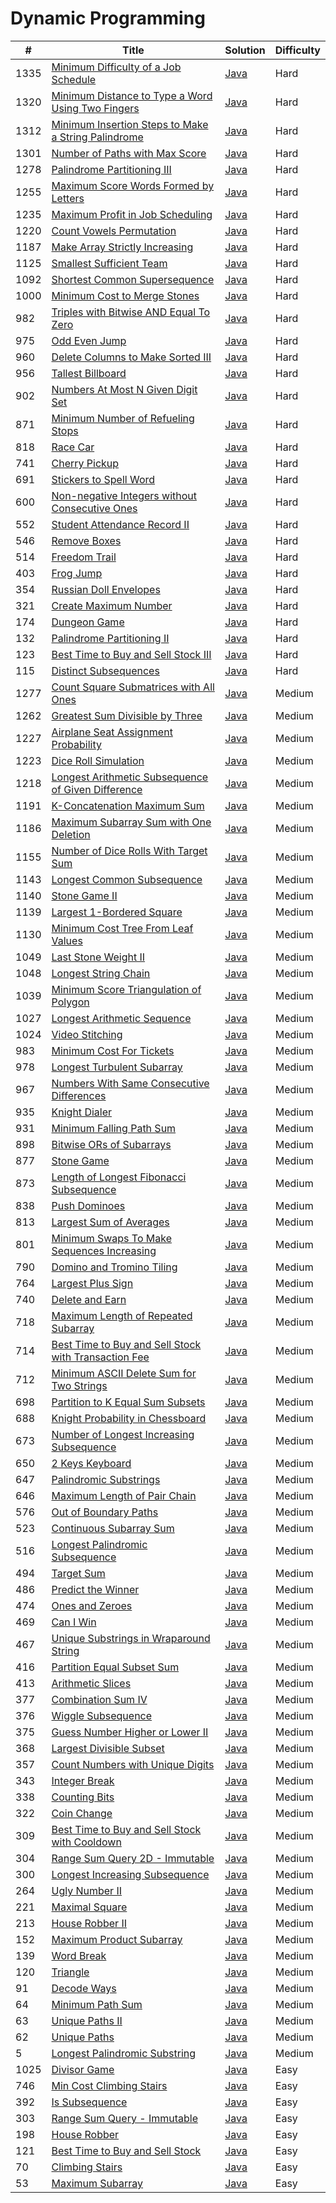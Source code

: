 Dynamic Programming
========

| # | Title | Solution | Difficulty |
|---| ----- | -------- | ---------- |
|1335|[Minimum Difficulty of a Job Schedule](https://leetcode.com/problems/minimum-difficulty-of-a-job-schedule/)|[Java](src/hard/MinimumDifficultyOfJobSchedule.java)|Hard|
|1320|[Minimum Distance to Type a Word Using Two Fingers](https://leetcode.com/problems/minimum-distance-to-type-a-word-using-two-fingers/)|[Java](src/hard/MinimumDistanceTypeWordUsingTwoFingers.java)|Hard|
|1312|[Minimum Insertion Steps to Make a String Palindrome](https://leetcode.com/problems/minimum-insertion-steps-to-make-a-string-palindrome/)|[Java](src/hard/MinimumInsertionStepsToMakeStringPalindrome.java)|Hard|
|1301|[Number of Paths with Max Score](https://leetcode.com/problems/number-of-paths-with-max-score/)|[Java](src/hard/NumberOfPathsWithMaxScore.java)|Hard|
|1278|[Palindrome Partitioning III](https://leetcode.com/problems/palindrome-partitioning-iii/)|[Java](src/hard/PalindromePartitioningIII.java)|Hard|
|1255|[Maximum Score Words Formed by Letters](https://leetcode.com/problems/maximum-score-words-formed-by-letters/)|[Java](src/hard/MaximumScoreWordsFormedByLetters.java)|Hard|
|1235|[Maximum Profit in Job Scheduling](https://leetcode.com/problems/maximum-profit-in-job-scheduling/)|[Java](src/hard/MaximumProfitInJobScheduling.java)|Hard|
|1220|[Count Vowels Permutation](https://leetcode.com/problems/count-vowels-permutation/)|[Java](src/hard/CountVowelsPermutation.java)|Hard|
|1187|[Make Array Strictly Increasing](https://leetcode.com/problems/make-array-strictly-increasing/)|[Java](src/hard/MakeArrayStrictlyIncreasing.java)|Hard|
|1125|[Smallest Sufficient Team](https://leetcode.com/problems/smallest-sufficient-team/)|[Java](src/hard/SmallestSufficientTeam.java)|Hard|
|1092|[Shortest Common Supersequence](https://leetcode.com/problems/shortest-common-supersequence/)|[Java](src/hard/ShortestCommonSupersequence.java)|Hard|
|1000|[Minimum Cost to Merge Stones](https://leetcode.com/problems/minimum-cost-to-merge-stones/)|[Java](src/hard/MinimumCostToMergeStones.java)|Hard|
|982|[Triples with Bitwise AND Equal To Zero](https://leetcode.com/problems/triples-with-bitwise-and-equal-to-zero/)|[Java](src/hard/TriplesWithBitwiseAndEqualToZero.java)|Hard|
|975|[Odd Even Jump](https://leetcode.com/problems/odd-even-jump/)|[Java](src/hard/OddEvenJump.java)|Hard|
|960|[Delete Columns to Make Sorted III](https://leetcode.com/problems/delete-columns-to-make-sorted-iii/)|[Java](src/hard/DeleteColumnsToMakeSortedIII.java)|Hard|
|956|[Tallest Billboard](https://leetcode.com/problems/tallest-billboard/)|[Java](src/hard/TallestBillboard.java)|Hard|
|902|[Numbers At Most N Given Digit Set](https://leetcode.com/problems/numbers-at-most-n-given-digit-set/)|[Java](src/hard/NumbersAtMostNGivenDigitSet.java)|Hard|
|871|[Minimum Number of Refueling Stops](https://leetcode.com/problems/minimum-number-of-refueling-stops/)|[Java](src/hard/MinimumNumberOfRefuelingStops.java)|Hard|
|818|[Race Car](https://leetcode.com/problems/race-car/)|[Java](src/hard/RaceCar.java)|Hard|
|741|[Cherry Pickup](https://leetcode.com/problems/cherry-pickup/)|[Java](src/hard/CherryPickup.java)|Hard|
|691|[Stickers to Spell Word](https://leetcode.com/problems/stickers-to-spell-word/)|[Java](src/hard/StickersToSpellWord.java)|Hard|
|600|[Non-negative Integers without Consecutive Ones](https://leetcode.com/problems/non-negative-integers-without-consecutive-ones/)|[Java](src/hard/NonNegativeIntegersWithoutConsecutiveOnes.java)|Hard|
|552|[Student Attendance Record II](https://leetcode.com/problems/student-attendance-record-ii/)|[Java](src/hard/StudentAttendanceRecordII.java)|Hard|
|546|[Remove Boxes](https://leetcode.com/problems/remove-boxes/)|[Java](src/hard/RemoveBoxes.java)|Hard|
|514|[Freedom Trail](https://leetcode.com/problems/freedom-trail/)|[Java](src/hard/FreedomTrail.java)|Hard|
|403|[Frog Jump](https://leetcode.com/problems/frog-jump/)|[Java](src/hard/FrogJump.java)|Hard|
|354|[Russian Doll Envelopes](https://leetcode.com/problems/russian-doll-envelopes/)|[Java](src/hard/RussianDollEnvelopes.java)|Hard|
|321|[Create Maximum Number](https://leetcode.com/problems/create-maximum-number/)|[Java](src/hard/CreateMaximumNumber.java)|Hard|
|174|[Dungeon Game](https://leetcode.com/problems/dungeon-game/)|[Java](src/hard/DungeonGame.java)|Hard|
|132|[Palindrome Partitioning II](https://leetcode.com/problems/palindrome-partitioning-ii/)|[Java](src/hard/PalindromePartitioningII.java)|Hard|
|123|[Best Time to Buy and Sell Stock III](https://leetcode.com/problems/best-time-to-buy-and-sell-stock-iii/)|[Java](src/hard/BestTimeBuyAndSellStockIII.java)|Hard|
|115|[Distinct Subsequences](https://leetcode.com/problems/distinct-subsequences/)|[Java](src/hard/DistinctSubsequences.java)|Hard|
|1277|[Count Square Submatrices with All Ones](https://leetcode.com/problems/count-square-submatrices-with-all-ones/)|[Java](src/medium/CountSquareSubmatricesWithAllOnes.java)|Medium|
|1262|[Greatest Sum Divisible by Three](https://leetcode.com/problems/greatest-sum-divisible-by-three/)|[Java](src/medium/GreatestSumDivisibleByThree.java)|Medium|
|1227|[Airplane Seat Assignment Probability](https://leetcode.com/problems/airplane-seat-assignment-probability/)|[Java](src/medium/AirplaneSeatAssignmentProbability.java)|Medium|
|1223|[Dice Roll Simulation](https://leetcode.com/problems/dice-roll-simulation/)|[Java](src/medium/DiceRollSimulation.java)|Medium|
|1218|[Longest Arithmetic Subsequence of Given Difference](https://leetcode.com/problems/longest-arithmetic-subsequence-of-given-difference/)|[Java](src/medium/LongestArithmeticSubsequenceOfGivenDifference.java)|Medium|
|1191|[K-Concatenation Maximum Sum](https://leetcode.com/problems/k-concatenation-maximum-sum/)|[Java](src/medium/KConcatenationMaximumSum.java)|Medium|
|1186|[Maximum Subarray Sum with One Deletion](https://leetcode.com/problems/maximum-subarray-sum-with-one-deletion/)|[Java](src/medium/MaximumSubarraySumWithOneDeletion.java)|Medium|
|1155|[Number of Dice Rolls With Target Sum](https://leetcode.com/problems/number-of-dice-rolls-with-target-sum/)|[Java](src/medium/NumberOfDiceRollsWithTargetSum.java)|Medium|
|1143|[Longest Common Subsequence](https://leetcode.com/problems/longest-common-subsequence/)|[Java](src/medium/LongestCommonSubsequence.java)|Medium|
|1140|[Stone Game II](https://leetcode.com/problems/stone-game-ii/)|[Java](src/medium/StoneGameII.java)|Medium|
|1139|[Largest 1-Bordered Square](https://leetcode.com/problems/largest-1-bordered-square/)|[Java](src/medium/Largest1BorderedSquare.java)|Medium|
|1130|[Minimum Cost Tree From Leaf Values](https://leetcode.com/problems/minimum-cost-tree-from-leaf-values/)|[Java](src/medium/MinimumCostTreeFromLeafValues.java)|Medium|
|1049|[Last Stone Weight II](https://leetcode.com/problems/last-stone-weight-ii/)|[Java](src/medium/LastStoneWeightII.java)|Medium|
|1048|[Longest String Chain](https://leetcode.com/problems/longest-string-chain/)|[Java](src/medium/LongestStringChain.java)|Medium|
|1039|[Minimum Score Triangulation of Polygon](https://leetcode.com/problems/minimum-score-triangulation-of-polygon/)|[Java](src/medium/MinimumScoreTriangulationOfPolygon.java)|Medium|
|1027|[Longest Arithmetic Sequence](https://leetcode.com/problems/longest-arithmetic-sequence/)|[Java](src/medium/LongestArithmeticSequence.java)|Medium|
|1024|[Video Stitching](https://leetcode.com/problems/video-stitching/)|[Java](src/medium/VideoStitching.java)|Medium|
|983|[Minimum Cost For Tickets](https://leetcode.com/problems/minimum-cost-for-tickets/)|[Java](src/medium/MinimumCostForTickets.java)|Medium|
|978|[Longest Turbulent Subarray](https://leetcode.com/problems/longest-turbulent-subarray/)|[Java](src/medium/LongestTurbulentSubarray.java)|Medium|
|967|[Numbers With Same Consecutive Differences](https://leetcode.com/problems/numbers-with-same-consecutive-differences/)|[Java](src/medium/NumbersWithSameConsecutiveDifferences.java)|Medium|
|935|[Knight Dialer](https://leetcode.com/problems/knight-dialer/)|[Java](src/medium/KnightDialer.java)|Medium|
|931|[Minimum Falling Path Sum](https://leetcode.com/problems/minimum-falling-path-sum/)|[Java](src/medium/MinimumFallingPathSum.java)|Medium|
|898|[Bitwise ORs of Subarrays](https://leetcode.com/problems/bitwise-ors-of-subarrays/)|[Java](src/medium/BitwiseOrsOfSubarrays.java)|Medium|
|877|[Stone Game](https://leetcode.com/problems/stone-game/)|[Java](src/medium/StoneGame.java)|Medium|
|873|[Length of Longest Fibonacci Subsequence](https://leetcode.com/problems/length-of-longest-fibonacci-subsequence/)|[Java](src/medium/LengthOfLongestFibonacciSubsequence.java)|Medium|
|838|[Push Dominoes](https://leetcode.com/problems/push-dominoes/)|[Java](src/medium/PushDominoes.java)|Medium|
|813|[Largest Sum of Averages](https://leetcode.com/problems/largest-sum-of-averages/)|[Java](src/medium/LargestSumOfAverages.java)|Medium|
|801|[Minimum Swaps To Make Sequences Increasing](https://leetcode.com/problems/minimum-swaps-to-make-sequences-increasing/)|[Java](src/medium/MinimumSwapsToMakeSequencesIncreasing.java)|Medium|
|790|[Domino and Tromino Tiling](https://leetcode.com/problems/domino-and-tromino-tiling/)|[Java](src/medium/DominoAndTrominoTiling.java)|Medium|
|764|[Largest Plus Sign](https://leetcode.com/problems/largest-plus-sign/)|[Java](src/medium/LargestPlusSign.java)|Medium|
|740|[Delete and Earn](https://leetcode.com/problems/delete-and-earn/)|[Java](src/medium/DeleteAndEarn.java)|Medium|
|718|[Maximum Length of Repeated Subarray](https://leetcode.com/problems/maximum-length-of-repeated-subarray/)|[Java](src/medium/MaximumLengthOfRepeatedSubarray.java)|Medium|
|714|[Best Time to Buy and Sell Stock with Transaction Fee](https://leetcode.com/problems/best-time-to-buy-and-sell-stock-with-transaction-fee/)|[Java](src/medium/BestTimeBuyAndSellStockWithTransactionFee.java)|Medium|
|712|[Minimum ASCII Delete Sum for Two Strings](https://leetcode.com/problems/minimum-ascii-delete-sum-for-two-strings/)|[Java](src/medium/MinimumAsciiDeleteSumForTwoStrings.java)|Medium|
|698|[Partition to K Equal Sum Subsets](https://leetcode.com/problems/partition-to-k-equal-sum-subsets/)|[Java](src/medium/PartitionToKEqualSumSubsets.java)|Medium|
|688|[Knight Probability in Chessboard](https://leetcode.com/problems/knight-probability-in-chessboard/)|[Java](src/medium/KnightProbabilityInChessboard.java)|Medium|
|673|[Number of Longest Increasing Subsequence](https://leetcode.com/problems/number-of-longest-increasing-subsequence/)|[Java](src/medium/NumberOfLongestIncreasingSubsequence.java)|Medium|
|650|[2 Keys Keyboard](https://leetcode.com/problems/2-keys-keyboard/)|[Java](src/medium/TwoKeysKeyboard.java)|Medium|
|647|[Palindromic Substrings](https://leetcode.com/problems/palindromic-substrings/)|[Java](src/medium/PalindromicSubstrings.java)|Medium|
|646|[Maximum Length of Pair Chain](https://leetcode.com/problems/maximum-length-of-pair-chain/)|[Java](src/medium/MaximumLengthOfPairChain.java)|Medium|
|576|[Out of Boundary Paths](https://leetcode.com/problems/out-of-boundary-paths/)|[Java](src/medium/OutOfBoundaryPaths.java)|Medium|
|523|[Continuous Subarray Sum](https://leetcode.com/problems/continuous-subarray-sum/)|[Java](src/medium/ContinuousSubarraySum.java)|Medium|
|516|[Longest Palindromic Subsequence](https://leetcode.com/problems/longest-palindromic-subsequence/)|[Java](src/medium/LongestPalindromicSubsequence.java)|Medium|
|494|[Target Sum](https://leetcode.com/problems/target-sum/)|[Java](src/medium/TargetSum.java)|Medium|
|486|[Predict the Winner](https://leetcode.com/problems/predict-the-winner/)|[Java](src/medium/PredictTheWinner.java)|Medium|
|474|[Ones and Zeroes](https://leetcode.com/problems/ones-and-zeroes/)|[Java](src/medium/OnesAndZeroes.java)|Medium|
|469|[Can I Win](https://leetcode.com/problems/can-i-win/)|[Java](src/medium/CanIWin.java)|Medium|
|467|[Unique Substrings in Wraparound String](https://leetcode.com/problems/unique-substrings-in-wraparound-string/)|[Java](src/medium/UniqueSubstringsInWraparoundString.java)|Medium|
|416|[Partition Equal Subset Sum](https://leetcode.com/problems/partition-equal-subset-sum/)|[Java](src/medium/PartitionEqualSubsetSum.java)|Medium|
|413|[Arithmetic Slices](https://leetcode.com/problems/arithmetic-slices/)|[Java](src/medium/ArithmeticSlices.java)|Medium|
|377|[Combination Sum IV](https://leetcode.com/problems/combination-sum-iv/)|[Java](src/medium/CombinationSumIV.java)|Medium|
|376|[Wiggle Subsequence](https://leetcode.com/problems/wiggle-subsequence/)|[Java](src/medium/WiggleSubsequence.java)|Medium|
|375|[Guess Number Higher or Lower II](https://leetcode.com/problems/guess-number-higher-or-lower-ii/)|[Java](src/medium/GuessNumberHigherOrLowerII.java)|Medium|
|368|[Largest Divisible Subset](https://leetcode.com/problems/largest-divisible-subset/)|[Java](src/medium/LargestDivisibleSubset.java)|Medium|
|357|[Count Numbers with Unique Digits](https://leetcode.com/problems/count-numbers-with-unique-digits/)|[Java](src/medium/CountNumbersWithUniqueDigits.java)|Medium|
|343|[Integer Break](https://leetcode.com/problems/integer-break/)|[Java](src/medium/IntegerBreak.java)|Medium|
|338|[Counting Bits](https://leetcode.com/problems/counting-bits/)|[Java](src/medium/CountingBits.java)|Medium|
|322|[Coin Change](https://leetcode.com/problems/coin-change/)|[Java](src/medium/CoinChange.java)|Medium|
|309|[Best Time to Buy and Sell Stock with Cooldown](https://leetcode.com/problems/best-time-to-buy-and-sell-stock-with-cooldown/)|[Java](src/medium/BestTimeBuyAndSellStockWithCooldown.java)|Medium|
|304|[Range Sum Query 2D - Immutable](https://leetcode.com/problems/range-sum-query-2d-immutable/)|[Java](src/medium/RangeSumQuery2DImmutable.java)|Medium|
|300|[Longest Increasing Subsequence](https://leetcode.com/problems/longest-increasing-subsequence/)|[Java](src/medium/LongestIncreasingSubsequence.java)|Medium|
|264|[Ugly Number II](https://leetcode.com/problems/ugly-number-ii/)|[Java](src/medium/UglyNumberII.java)|Medium|
|221|[Maximal Square](https://leetcode.com/problems/maximal-square/)|[Java](src/medium/MaximalSquare.java)|Medium|
|213|[House Robber II](https://leetcode.com/problems/house-robber-ii/)|[Java](src/medium/HouseRobberII.java)|Medium|
|152|[Maximum Product Subarray](https://leetcode.com/problems/maximum-product-subarray/)|[Java](src/medium/MaximumProductSubarray.java)|Medium|
|139|[Word Break](https://leetcode.com/problems/word-break/)|[Java](src/medium/WordBreak.java)|Medium|
|120|[Triangle](https://leetcode.com/problems/triangle/)|[Java](src/medium/Triangle.java)|Medium|
|91|[Decode Ways](https://leetcode.com/problems/decode-ways/)|[Java](src/medium/DecodeWays.java)|Medium|
|64|[Minimum Path Sum](https://leetcode.com/problems/minimum-path-sum/)|[Java](src/medium/MinimumPathSum.java)|Medium|
|63|[Unique Paths II](https://leetcode.com/problems/unique-paths-ii/)|[Java](src/medium/UniquePathsII.java)|Medium|
|62|[Unique Paths](https://leetcode.com/problems/unique-paths/)|[Java](src/medium/UniquePaths.java)|Medium|
|5|[Longest Palindromic Substring](https://leetcode.com/problems/longest-palindromic-substring/)|[Java](src/medium/LongestPalindromicSubstring.java)|Medium|
|1025|[Divisor Game](https://leetcode.com/problems/divisor-game/)|[Java](src/easy/DivisorGame.java)|Easy|
|746|[Min Cost Climbing Stairs](https://leetcode.com/problems/min-cost-climbing-stairs/)|[Java](src/easy/MinCostClimbingStairs.java)|Easy|
|392|[Is Subsequence](https://leetcode.com/problems/is-subsequence/)|[Java](src/easy/IsSubsequence.java)|Easy|
|303|[Range Sum Query - Immutable](https://leetcode.com/problems/range-sum-query-immutable/)|[Java](src/easy/RangeSumQueryImmutable.java)|Easy|
|198|[House Robber](https://leetcode.com/problems/house-robber/)|[Java](src/easy/HouseRobber.java)|Easy|
|121|[Best Time to Buy and Sell Stock](https://leetcode.com/problems/best-time-to-buy-and-sell-stock/)|[Java](src/easy/BestTimeToBuyAndSellStock.java)|Easy|
|70|[Climbing Stairs](https://leetcode.com/problems/climbing-stairs/)|[Java](src/easy/ClimbingStairs.java)|Easy|
|53|[Maximum Subarray](https://leetcode.com/problems/maximum-subarray/)|[Java](src/easy/MaximumSubarray.java)|Easy|

